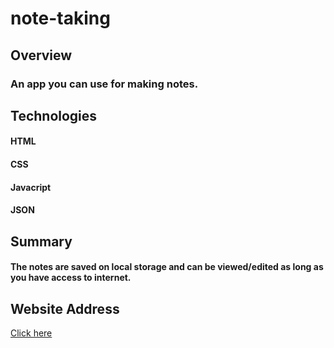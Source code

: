 # note-taking
## Overview
### An app you can use for making notes. 

## Technologies
#### HTML
#### CSS
#### Javacript
#### JSON

## Summary
#### The notes are saved on local storage and can be viewed/edited as long as you have access to internet.


## Website Address
<a href='https://mikelnotemakingapp.netlify.com/'>Click here</a>
